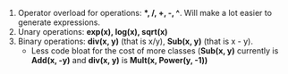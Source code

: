 1. Operator overload for operations: **\*, /, +, -, ^**. Will make a lot easier to generate expressions.
2. Unary operations: **exp(x), log(x), sqrt(x)**
3. Binary operations: **div(x, y)** (that is x/y), **Sub(x, y)** (that is x - y). 
    * Less code bloat for the cost of more classes (**Sub(x, y)** currently is **Add(x, -y)** and **div(x, y)** is **Mult(x, Power(y, -1))**
